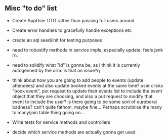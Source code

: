 Misc "to do" list
---
- Create AppUser DTO rather than passing full users around
- Create error handlers to gracefully handle exceptions etc
- create an sql seed/init for testing purposes
- need to robustify methods in service impls, especially update. feels jank rn.
- need to solidify what "id" is gonna be, as i think it is currently autogenned by the orm. is that an issue?q

- think about how you are going to add people to events (update attendees) and also update booked events at the same time? user clicks "book event", put request to update their events list to include the event object that they are choosing, and also a put request to modify that event to include the user? is there going to be some sort of ouroboral badness? can't quite fathom, maybe fine... Perhaps scrutinise the many to many/join table thing going on...

- Write tests for service methods and controllers
- decide which service methods are actually gonna get used


